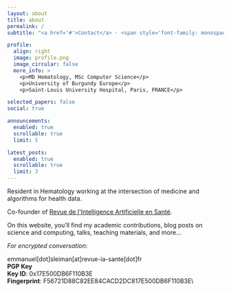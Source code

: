```yaml
---
layout: about
title: about
permalink: /
subtitle: "<a href='#'>Contact</a> · <span style='font-family: monospace;'>emmanuel_sleiman[at]etu[dot]ube[dot]fr</span>"

profile:
  align: right
  image: profile.png
  image_circular: false
  more_info: >
    <p>MD Hematology, MSc Computer Science</p>
    <p>University of Burgundy Europe</p>
    <p>Saint-Louis University Hospital, Paris, FRANCE</p>

selected_papers: false
social: true

announcements:
  enabled: true
  scrollable: true
  limit: 5

latest_posts:
  enabled: true
  scrollable: true
  limit: 3
---
```


Resident in Hematology working at the intersection of medicine and algorithms for health data.

Co-founder of [Revue de l'Intelligence Artificielle en Santé](https://revue-ia-sante.fr/index.php/accueil).

On this website, you’ll find my academic contributions, blog posts on science and computing, talks, teaching materials, and more...

_For encrypted conversation_:

emmanuel[dot]sleiman[at]revue-ia-sante[dot]fr\
**PGP Key**\
**Key ID**: 0x17E500DB6F110B3E\
**Fingerprint**: F56721D88C82EE84CACD2DC817E500DB6F110B3E\


